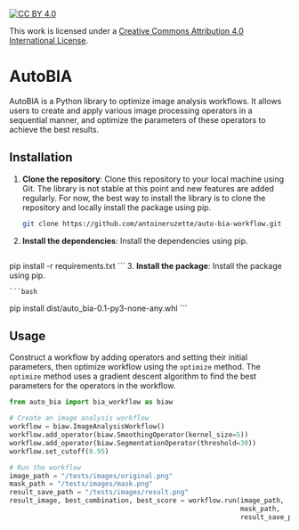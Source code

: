 [![CC BY 4.0][cc-by-shield]][cc-by]

This work is licensed under a
[Creative Commons Attribution 4.0 International License][cc-by].

[cc-by]: http://creativecommons.org/licenses/by/4.0/
[cc-by-shield]: https://img.shields.io/badge/License-CC%20BY%204.0-lightgrey.svg

# AutoBIA

AutoBIA is a Python library to optimize image analysis workflows. It allows users to create and apply various image processing operators in a sequential manner, and optimize the parameters of these operators to achieve the best results. 

## Installation

1. **Clone the repository**: Clone this repository to your local machine using Git.
The library is not stable at this point and new features are added regularly. For now, the best way to install the library is to clone the repository and locally install the package using pip.

    ```bash
    git clone https://github.com/antoineruzette/auto-bia-workflow.git
    ```
2. **Install the dependencies**: Install the dependencies using pip.

    ```bash
pip install -r requirements.txt
    ```
3. **Install the package**: Install the package using pip.

    ```bash
pip install dist/auto_bia-0.1-py3-none-any.whl
    ```

## Usage
Construct a workflow by adding operators and setting their initial parameters, then optimize workflow using the `optimize` method. The `optimize` method uses a gradient descent algorithm to find the best parameters for the operators in the workflow.

```python
from auto_bia import bia_workflow as biaw

# Create an image analysis workflow
workflow = biaw.ImageAnalysisWorkflow()
workflow.add_operator(biaw.SmoothingOperator(kernel_size=5))
workflow.add_operator(biaw.SegmentationOperator(threshold=30))
workflow.set_cutoff(0.95)

# Run the workflow
image_path = "/tests/images/original.png"
mask_path = "/tests/images/mask.png"
result_save_path = "/tests/images/result.png"
result_image, best_combination, best_score = workflow.run(image_path, 
                                                          mask_path, 
                                                          result_save_path)


```
